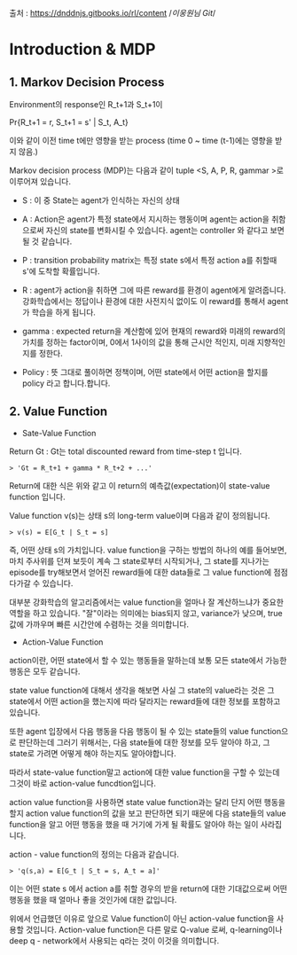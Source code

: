 출처 : https://dnddnjs.gitbooks.io/rl/content
/*이웅원님 Git*/

# Introduction & MDP

## 1. Markov Decision Process

  Environment의 response인 R_t+1과 S_t+1이

  Pr{R_t+1 = r, S_t+1 = s' | S_t, A_t}

  이와 같이 이전 time t에만 영향을 받는 process (time 0 ~ time (t-1)에는 영향을 받지 않음.)

  Markov decision process (MDP)는 다음과 같이 tuple <S, A, P, R, gammar >로 이루어져 있습니다.

  - S : 이 중 State는 agent가 인식하는 자신의 상태

  - A : Action은 agent가 특정 state에서 지시하는 행동이며 agent는 action을 취함으로써 자신의 state를 변화시킬 수 있습니다. agent는 controller 와 같다고 보면 될 것 같습니다.

  - P : transition probability matrix는 특정 state s에서 특정 action a를 취할때 s'에 도착할 확률입니다.

  - R : agent가 action을 취하면 그에 따른 reward를 환경이 agent에게 알려줍니다. 강화학습에서는 정답이나 환경에 대한 사전지식 없이도 이 reward를 통해서 agent가 학습을 하게 됩니다.

  - gamma : expected return을 계산함에 있어 현재의 reward와 미래의 reward의 가치를 정하는 factor이며, 0에서 1사이의 값을 통해 근시안 적인지, 미래 지향적인지를 정한다.

  - Policy : 뜻 그대로 풀이하면 정책이며, 어떤 state에서 어떤 action을 할지를 policy 라고 합니다.합니다.

## 2. Value Function

  - Sate-Value Function

  Return Gt : Gt는 total discounted reward from time-step t 입니다.

    > 'Gt = R_t+1 + gamma * R_t+2 + ...'

  Return에 대한 식은 위와 같고 이 return의 예측값(expectation)이 state-value function 입니다.

  Value function v(s)는 상태 s의 long-term value이며 다음과 같이 정의됩니다.

    > v(s) = E[G_t | S_t = s]

  즉, 어떤 상태 s의 가치입니다. value function을 구하는 방법의 하나의 예를 들어보면, 마치 주사위를 던져 보듯이 계속 그 state로부터 시작되거나, 그 state를 지나가는 episode를 try해보면서 얻어진 reward들에 대한 data들로 그 value function에 점점 다가갈 수 있습니다.

  대부분 강화학습의 알고리즘에서는 value function을 얼마나 잘 계산하느냐가 중요한 역할을 하고 있습니다. "잘"이라는 의미에는 bias되지 않고, variance가 낮으며, true값에 가까우며 빠른 시간안에 수렴하는 것을 의미합니다.


  - Action-Value Function

  action이란, 어떤 state에서 할 수 있는 행동들을 말하는데 보통 모든 state에서 가능한 행동은 모두 같습니다.

  state value function에 대해서 생각을 해보면 사실 그 state의 value라는 것은 그 state에서 어떤 action을 했는지에 따라 달라지는 reward들에 대한 정보를 포함하고 있습니다.

  또한 agent 입장에서 다음 행동을 다음 행동이 될 수 있는 state들의 value function으로 판단하는데 그러기 위해서는, 다음 state들에 대한 정보를 모두 알아야 하고, 그 state로 가려면 어떻게 해야 하는지도 알아야합니다.

  따라서 state-value function말고 action에 대한 value function을 구할 수 있는데 그것이 바로 action-value funcdtion입니다.

  action value function을 사용하면 state value function과는 달리 단지 어떤 행동을 할지 action value function의 값을 보고 판단하면 되기 때문에 다음 state들의 value function을 알고 어떤 행동을 했을 때 거기에 가게 될 확률도 알아야 하는 일이 사라집니다.

  action - value function의 정의는 다음과 같습니다.

    > 'q(s,a) = E[G_t | S_t = s, A_t = a]'

  이는 어떤 state s 에서 action a를 취할 경우의 받을 return에 대한 기대값으로써 어떤 행동을 했을 때 얼마나 좋을 것인가에 대한 값입니다.


  위에서 언급했던 이유로 앞으로 Value function이 아닌 action-value function을 사용할 것입니다. Action-value function은 다른 말로 Q-value 로써, q-learning이나 deep q - network에서 사용되는 q라는 것이 이것을 의미합니다.
